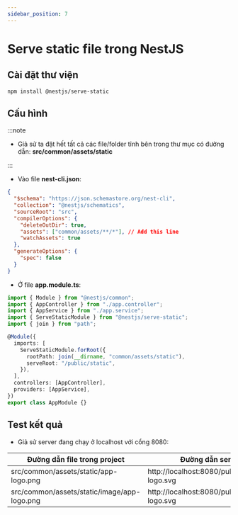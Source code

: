 ```yaml
---
sidebar_position: 7
---
```


# Serve static file trong NestJS

## Cài đặt thư viện

```bash
npm install @nestjs/serve-static
```

## Cấu hình

:::note

- Giả sử ta đặt hết tất cả các file/folder tĩnh bên trong thư mục có đường dẫn: **src/common/assets/static**

:::

- Vào file **nest-cli.json**:

```json title="nest-cli.json"
{
  "$schema": "https://json.schemastore.org/nest-cli",
  "collection": "@nestjs/schematics",
  "sourceRoot": "src",
  "compilerOptions": {
    "deleteOutDir": true,
    "assets": ["common/assets/**/*"], // Add this line
    "watchAssets": true
  },
  "generateOptions": {
    "spec": false
  }
}
```

- Ở file **app.module.ts**:

```ts title="app.module.ts"
import { Module } from "@nestjs/common";
import { AppController } from "./app.controller";
import { AppService } from "./app.service";
import { ServeStaticModule } from "@nestjs/serve-static";
import { join } from "path";

@Module({
  imports: [
    ServeStaticModule.forRoot({
      rootPath: join(__dirname, "common/assets/static"),
      serveRoot: "/public/static",
    }),
  ],
  controllers: [AppController],
  providers: [AppService],
})
export class AppModule {}
```

## Test kết quả

- Giả sử server đang chạy ở localhost với cổng 8080:

| Đường dẫn file trong project                | Đường dẫn serve file ở API                             |
| ------------------------------------------- | ------------------------------------------------------ |
| src/common/assets/static/app-logo.png       | http://localhost:8080/public/static/app-logo.svg       |
| src/common/assets/static/image/app-logo.png | http://localhost:8080/public/static/image/app-logo.svg |
